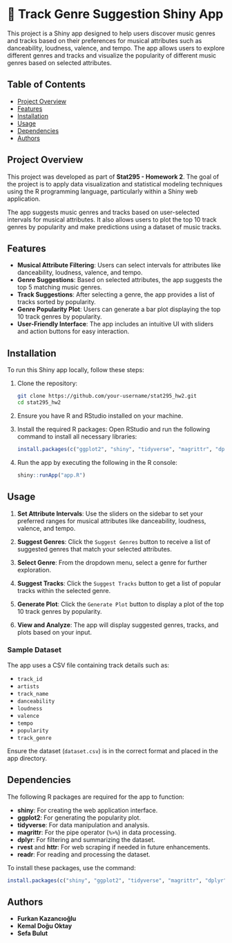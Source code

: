 #  📝 Track Genre Suggestion Shiny App

This project is a Shiny app designed to help users discover music genres and tracks based on their preferences for musical attributes such as danceability, loudness, valence, and tempo. The app allows users to explore different genres and tracks and visualize the popularity of different music genres based on selected attributes.

## Table of Contents
- [Project Overview](#project-overview)
- [Features](#features)
- [Installation](#installation)
- [Usage](#usage)
- [Dependencies](#dependencies)
- [Authors](#authors)

## Project Overview

This project was developed as part of **Stat295 - Homework 2**. The goal of the project is to apply data visualization and statistical modeling techniques using the R programming language, particularly within a Shiny web application.

The app suggests music genres and tracks based on user-selected intervals for musical attributes. It also allows users to plot the top 10 track genres by popularity and make predictions using a dataset of music tracks.

## Features

- **Musical Attribute Filtering**: Users can select intervals for attributes like danceability, loudness, valence, and tempo.
- **Genre Suggestions**: Based on selected attributes, the app suggests the top 5 matching music genres.
- **Track Suggestions**: After selecting a genre, the app provides a list of tracks sorted by popularity.
- **Genre Popularity Plot**: Users can generate a bar plot displaying the top 10 track genres by popularity.
- **User-Friendly Interface**: The app includes an intuitive UI with sliders and action buttons for easy interaction.

## Installation

To run this Shiny app locally, follow these steps:

1. Clone the repository:
   ```bash
   git clone https://github.com/your-username/stat295_hw2.git
   cd stat295_hw2
   ```

2. Ensure you have R and RStudio installed on your machine.

3. Install the required R packages:
   Open RStudio and run the following command to install all necessary libraries:
   ```r
   install.packages(c("ggplot2", "shiny", "tidyverse", "magrittr", "dplyr", "rvest", "httr", "readr"))
   ```

4. Run the app by executing the following in the R console:
   ```r
   shiny::runApp("app.R")
   ```

## Usage

1. **Set Attribute Intervals**: Use the sliders on the sidebar to set your preferred ranges for musical attributes like danceability, loudness, valence, and tempo.
   
2. **Suggest Genres**: Click the `Suggest Genres` button to receive a list of suggested genres that match your selected attributes.

3. **Select Genre**: From the dropdown menu, select a genre for further exploration.

4. **Suggest Tracks**: Click the `Suggest Tracks` button to get a list of popular tracks within the selected genre.

5. **Generate Plot**: Click the `Generate Plot` button to display a plot of the top 10 track genres by popularity.

6. **View and Analyze**: The app will display suggested genres, tracks, and plots based on your input.

### Sample Dataset
The app uses a CSV file containing track details such as:
- `track_id`
- `artists`
- `track_name`
- `danceability`
- `loudness`
- `valence`
- `tempo`
- `popularity`
- `track_genre`

Ensure the dataset (`dataset.csv`) is in the correct format and placed in the app directory.

## Dependencies

The following R packages are required for the app to function:

- **shiny**: For creating the web application interface.
- **ggplot2**: For generating the popularity plot.
- **tidyverse**: For data manipulation and analysis.
- **magrittr**: For the pipe operator (`%>%`) in data processing.
- **dplyr**: For filtering and summarizing the dataset.
- **rvest** and **httr**: For web scraping if needed in future enhancements.
- **readr**: For reading and processing the dataset.

To install these packages, use the command:
```r
install.packages(c("shiny", "ggplot2", "tidyverse", "magrittr", "dplyr", "rvest", "httr", "readr"))
```

## Authors

- **Furkan Kazancıoğlu**
- **Kemal Doğu Oktay**
- **Sefa Bulut**
